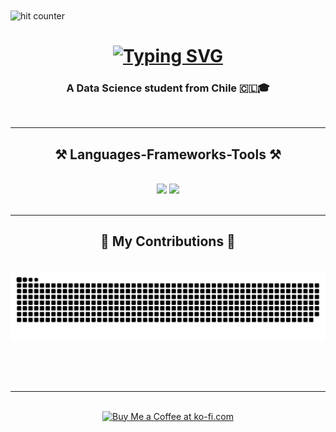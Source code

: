 <img src="https://profile-counter.glitch.me/Sarwak-Dev/count.svg" alt="hit counter" align="center">

<!--<img align="right" src="https://visitor-badge.laobi.icu/badge?page_id=sarwak-dev.sarwak-dev" />-->
<h1 align="center">
    <a href="https://git.io/typing-svg"><img src="https://readme-typing-svg.herokuapp.com?font=Waiting+for+the+Sunrise&size=50&pause=1000&color=C00000&background=FFFFFF00&center=true&vCenter=true&random=false&width=435&lines=Hi+There!;I'm+Sarwak" alt="Typing SVG" /></a>
</h1>

<h3 align="center">A Data Science student from Chile 🇨🇱🎓</h3>
<!--
<br/>
<div align="center">
 🔭 I’m currently working on **a marketplace**
 🌱 I’m currently learning **Docker, Supabase, AWS**
💬 Ask me about **Node.js, React, Firebase... or anything [here](https://github.com/salesp07/salesp07/issues)**
⚡ Fun fact **Game of Thrones Night's Watch cloaks are made from Ikea rugs**
 </div>
<div align="center"> 
  <a href="mailto:pedro.sales.muniz@gmail.com">
    <img src="https://img.shields.io/badge/Gmail-333333?style=for-the-badge&logo=gmail&logoColor=red" />
  </a>
  <a href="https://linkedin.com/in/pedro-sales-muniz" target="_blank">
    <img src="https://img.shields.io/badge/LinkedIn-0077B5?style=for-the-badge&logo=linkedin&logoColor=white" target="_blank" />
  </a>
  <a href="https://salesp07.github.io" target="_blank">
     <img src="https://img.shields.io/badge/Portfolio-FF5722?style=for-the-badge&logo=todoist&logoColor=white" target="_blank" /> <!-- sqlite, safari, google-chrome are other good icon options
  </a>
  -->
  <br/>
</div>
 <hr/>
 
<h2 align="center">⚒️ Languages-Frameworks-Tools ⚒️</h2>
<br/>
<div align="center">
    <img src="https://skillicons.dev/icons?i=react,html,css,vscode,github" />
    <img src="https://skillicons.dev/icons?i=nodejs,python,javascript,c,java,mysql" /><br>
</div>

<br/>
<hr/>

<div align="center">
  <h2>🐍 My Contributions 🐍</h2>
  <br>
  <img alt="snake eating my contributions" src="https://raw.githubusercontent.com/salesp07/salesp07/output/github-contribution-grid-snake.svg" />
  
  <br/><br/><br/>
</div>

<hr/>
<!--
<h2 align="center">⚡ Stats ⚡</h2>
<br>
<div align=center>
  <img width=390 src="https://github-readme-streak-stats-salesp07.vercel.app/?user=salesp07&count_private=true&theme=react&border_radius=10" alt="streak stats"/>
  <img width=390 src="https://github-readme-stats-salesp07.vercel.app/api?username=salesp07&count_private=true&show_icons=true&theme=react&rank_icon=github&border_radius=10" alt="readme stats" />
  <br/>
  <img width=325 align="center" src="https://github-readme-stats-salesp07.vercel.app/api/top-langs/?username=salesp07&hide=HTML&langs_count=8&layout=compact&theme=react&border_radius=10&size_weight=0.5&count_weight=0.5&exclude_repo=github-readme-stats" alt="top langs" />
</div>
<br/><br/>
<hr/>
-->
<br/>

<div align="center">
<a href='https://ko-fi.com/sarwak' target='_blank'><img height='64' style='border:0px;height:64px;' src='https://storage.ko-fi.com/cdn/kofi1.png?v=3' border='0' alt='Buy Me a Coffee at ko-fi.com' /></a>
</div>

<br/>
